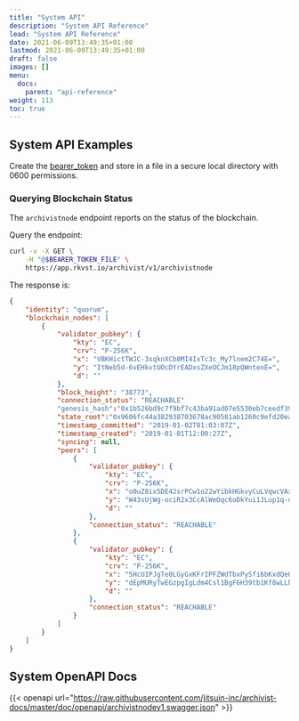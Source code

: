 ```yaml
---
title: "System API"
description: "System API Reference"
lead: "System API Reference"
date: 2021-06-09T13:49:35+01:00
lastmod: 2021-06-09T13:49:35+01:00
draft: false
images: []
menu: 
  docs:
    parent: "api-reference"
weight: 113
toc: true
---
```


## System API Examples

Create the [bearer_token](../../setup-and-administration/getting-access-tokens-using-app-registrations) and store in a file in a secure local directory with 0600 permissions.

### Querying Blockchain Status

The `archivistnode` endpoint reports on the status of the blockchain.

Query the endpoint:

```bash
curl -v -X GET \
    -H "@$BEARER_TOKEN_FILE" \
    https://app.rkvst.io/archivist/v1/archivistnode
```

The response is:

```json
{
    "identity": "quorum",
    "blockchain_nodes": [
        {
            "validator_pubkey": {
                "kty": "EC",
                "crv": "P-256K",
                "x": "VBKHictTWJC-3sqknXCb8MI4IxTc3c_My7lnem2C74E=",
                "y": "ItNeb5d-6vEHkvtUOcDYrEADxsZXeOCJm18pQWntenE=",
                "d": ""
            },
            "block_height": "38773",
            "connection_status": "REACHABLE"
            "genesis_hash":"0x1b526bd9c7f9bf7c43ba91ad07e5530eb7ceedf390396f9fbfeb68722e097e95",
            "state_root":"0x9606fc44a382938703678ac90581ab1260c9efd20ea8c7f90c87852bc982f3a7",
            "timestamp_committed": "2019-01-02T01:03:07Z",
            "timestamp_created": "2019-01-01T12:00:27Z",
            "syncing": null,
            "peers": [
                {
                    "validator_pubkey": {
                        "kty": "EC",
                        "crv": "P-256K",
                        "x": "o0uZ8ix5DE42srPCw1o22wYibkHGkvyCuLVqwcVAxb0=",
                        "y": "W43sUjWg-ociR2x3CcAlWeOqc6oDkYui1JLup1q-ojU=",
                        "d": ""
                    },
                    "connection_status": "REACHABLE"
                },
                {
                    "validator_pubkey": {
                        "kty": "EC",
                        "crv": "P-256K",
                        "x": "5HcU1PJgTe0LGyGxKFrIPFZWdTbxPySfi6bKxdQeO8A=",
                        "y": "dEpMURyTwEGzpgIgLdm4Csl1BgF6H39tb1Kf8wLLhVI=",
                        "d": ""
                    },
                    "connection_status": "REACHABLE"
                }
            ]
        }
    ]
}
```

## System OpenAPI Docs

{{< openapi url="https://raw.githubusercontent.com/jitsuin-inc/archivist-docs/master/doc/openapi/archivistnodev1.swagger.json" >}}